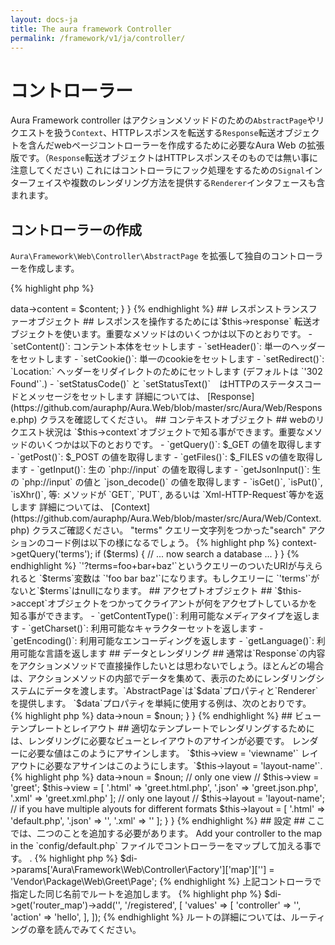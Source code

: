 ```yaml
---
layout: docs-ja
title: The aura framework Controller
permalink: /framework/v1/ja/controller/
---
```


# コントローラー #
 Aura Framework controller はアクションメソッドドのための`AbstractPage`やリクエストを扱う`Context`、HTTPレスポンスを転送する`Response`転送オブジェクトを含んだwebページコントローラーを作成するために必要なAura Web の拡張版です。（`Response`転送オブジェクトはHTTPレスポンスそのものでは無い事に注意してください)
これにはコントローラにフック処理をするための`Signal`インターフェイスや複数のレンダリング方法を提供する`Renderer`インタフェースも含まれます。

## コントローラーの作成 ##
 `Aura\Framework\Web\Controller\AbstractPage` を拡張して独自のコントローラーを作成します。

{% highlight php %}
<?php
namespace Vendor\Package\Web;

use Aura\Web\Controller\AbstractPage;

class Page extends AbstractPage
{

}
{% endhighlight %}

## 実行サイクル ##

ページコントローラーには実行サイクルがあります。

`exec()`サイクルが実行されると ...

- まず `preExec()` フックが全体の実行のために準備されます。

- 次に `preAction()` フックがアクションのために準備されます。

- `action()` `'action'`パラメータの値で決定されたメソッドが実行されます。

- 続いて`postAction()` がフックされ、

- `preRender()` フックがレンダリングのために準備されます。

- `render()` メソッドでプレゼンテーションがレンダリングされます（ディベロッパーが作成することもできます）

- 続いて`postRender()` がフックされ、

- `postExec()` は全体の実行の終わりにフックされます。

## アクションメソッド ##

この時点で `exec()`が呼ばれても何も起こりません。一致するアクションメソッドが無いからです。
ページコントローラーにアクションメソッドを追加するには必要な引数を追加した`action*()`メソッドを作成します。

{% highlight php %}
<?php
namespace Example\Package\Web\;

use Aura\Web\Controller\AbstractPage;

class Page extends AbstractPage
{
    public function actionHello($noun = null)
    {
        $noun = htmlspecialchars($noun, ENT_QUOTES, 'UTF-8');
        $content = "Hello, {$noun}!";
        $this->data->content = $content;
    }
}
{% endhighlight %}

## レスポンストランスファーオブジェクト ##

  レスポンスを操作するためには`$this->response` 転送オブジェクトを使います。重要なメソッドはのいくつかは以下のとおりです。

- `setContent()`: コンテント本体をセットします

- `setHeader()`: 単一のヘッダーをセットします

- `setCookie()`: 単一のcookieをセットします

- `setRedirect()`: `Location:` ヘッダーをリダイレクトのためにセットします (デフォルトは `'302 Found'`.)

- `setStatusCode()` と `setStatusText()`　はHTTPのステータスコードとメッセージをセットします

 詳細については、 [Response](https://github.com/auraphp/Aura.Web/blob/master/src/Aura/Web/Response.php) クラスを確認してください。

## コンテキストオブジェクト ##
 webのリクエスト状況は `$this->context`オブジェクトで知る事ができます。重要なメソッドのいくつかは以下のとおりです。

- `getQuery()`: $_GET の値を取得します

- `getPost()`: $_POST の値を取得します

- `getFiles()`: $_FILES vの値を取得します

- `getInput()`: 生の `php://input` の値を取得します

- `getJsonInput()`: 生の `php://input` の値と `json_decode()` の値を取得します

- `isGet()`, `isPut()`, `isXhr()`, 等: メソッドが `GET`, `PUT`, あるいは `Xml-HTTP-Request`等かを返します

 詳細については、 [Context](https://github.com/auraphp/Aura.Web/blob/master/src/Aura/Web/Context.php)
 クラスご確認ください。 "terms" クエリー文字列をつかった"search" アクションのコード例は以下の様になるでしょう。

{% highlight php %}
<?php
public function actionSearch()
{
    $terms = $this->context->getQuery('terms');
    if ($terms) {
        // ... now search a database ...
    }
}
{% endhighlight %}

`'?terms=foo+bar+baz'`というクエリーのついたURIが与えられると `$terms`変数は `'foo bar baz'`になります。もしクエリーに `'terms'`がないと`$terms`はnullになります。

## アクセプトオブジェクト ##
 `$this->accept`オブジェクトをつかってクライアントが何をアクセプトしているかを知る事ができます。

- `getContentType()`: 利用可能なメディアタイプを返します

- `getCharset()`: 利用可能なキャラクターセットを返します

- `getEncoding()`: 利用可能なエンコーディングを返します

- `getLanguage()`: 利用可能な言語を返します

## データとレンダリング ##

通常は`Response`の内容をアクションメソッドで直接操作したいとは思わないでしょう。ほとんどの場合は、アクションメソッドの内部でデータを集めて、表示のためにレンダリングシステムにデータを渡します。`AbstractPage`は`$data`プロパティと`Renderer` を提供します。 `$data`プロパティを単純に使用する例は、次のとおりです。

{% highlight php %}
<?php
namespace Vendor\Package\Web\Greet;

use Aura\Web\Controller\AbstractPage;

class Page extends AbstractPage
{
    public function actionHello($noun = null)
    {
        $this->data->noun = $noun;
    }
}
{% endhighlight %}

## ビューテンプレートとレイアウト ##

適切なテンプレートでレンダリングするためには、レンダリングに必要なビューとレイアウトのアサインが必要です。
 レンダーに必要な値はこのようにアサインします。 `$this->view = 'viewname'`
レイアウトに必要なアサインはこのようにします。`$this->layout = 'layout-name'`.

{% highlight php %}
<?php
namespace Vendor\Package\Web\Greet;

use Aura\Web\Controller\AbstractPage;

class Page extends AbstractPage
{
    public function actionHello($noun = null)
    {
        $this->data->noun = $noun;
        // only one view
        // $this->view = 'greet';

        $this->view = [
            '.html' => 'greet.html.php',
            '.json' => 'greet.json.php',
            '.xml' => 'greet.xml.php'
        ];

        // only one layout
        // $this->layout = 'layout-name';

        // if you have multiple alyouts for different formats
        $this->layout = [
            '.html' => 'default.php',
            '.json' => '',
            '.xml' => ''
        ];
    }
}
{% endhighlight %}

## 設定 ##
 ここでは、二つのことを追加する必要があります。 Add your controller to the map in the `config/default.php` ファイルでコントローラーをマップして加える事です。
.

{% highlight php %}
$di->params['Aura\Framework\Web\Controller\Factory']['map']['<name>'] =
    'Vendor\Package\Web\Greet\Page';
{% endhighlight %}

上記コントローラで指定した同じ名前でルートを追加します。

{% highlight php %}
$di->get('router_map')->add('<unique-route-name>', '/registered', [
    'values' => [
        'controller' => '<name>',
        'action' => 'hello',
    ],
]);
{% endhighlight %}

ルートの詳細については、ルーティングの章を読んでみてください。
